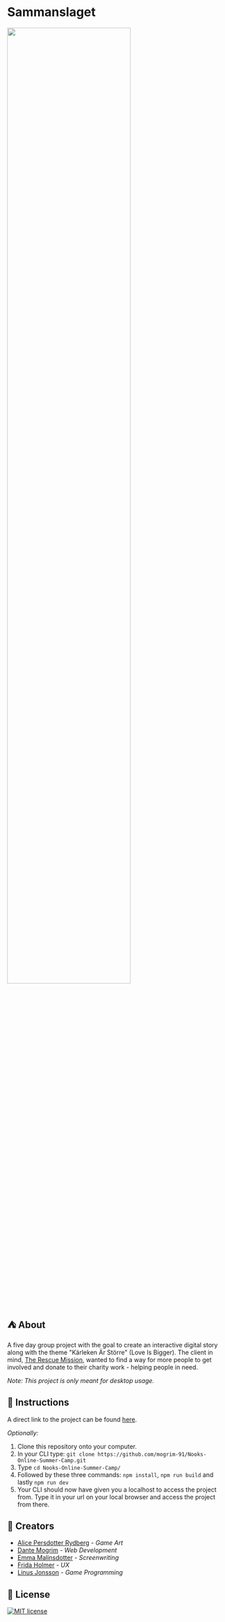 # Sammanslaget

<img src="https://media.giphy.com/media/52Fzb15SPPaE67hwnD/giphy.gif?cid=790b7611d890100338d26cdbb49c3145edcd87c2b0334287&rid=giphy.gif&ct=g" width="75%">

## :tent: About

A five day group project with the goal to create an interactive digital story along with the theme "Kärleken Är Större" (Love Is Bigger).
The client in mind, [The Rescue Mission](https://raddningsmissionen.se/english), wanted to find a way for more people to get involved and donate to their charity work - helping people in need.

_Note: This project is only meant for desktop usage._

## :stew: Instructions

A direct link to the project can be found [here]().

_Optionally:_

1. Clone this repository onto your computer.
2. In your CLI type: `git clone https://github.com/mogrim-91/Nooks-Online-Summer-Camp.git`
3. Type `cd Nooks-Online-Summer-Camp/`
4. Followed by these three commands: `npm install`, `npm run build` and lastly `npm run dev`
5. Your CLI should now have given you a localhost to access the project from. Type it in your url on your local browser and access the project from there.

## :seedling: Creators

- [Alice Persdotter Rydberg]() _- Game Art_
- [Dante Mogrim](https://github.com/dantemogrim) _- Web Development_
- [Emma Malinsdotter]() _- Screenwriting_
- [Frida Holmer]() _- UX_
- [Linus Jonsson](https://github.com/linus-jonsson) _- Game Programming_

## :customs: License

[![MIT license](https://img.shields.io/badge/License-MIT-blue.svg)](https://lbesson.mit-license.org/)
